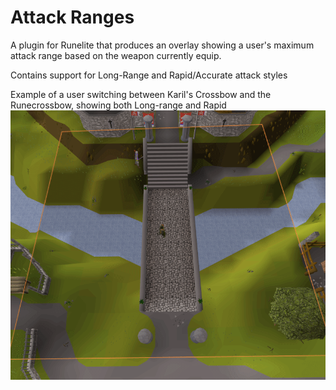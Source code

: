 # Attack Ranges
A plugin for Runelite that produces an overlay showing a user's maximum attack range based on the weapon currently equip.

Contains support for Long-Range and Rapid/Accurate attack styles

Example of a user switching between Karil's Crossbow and the Runecrossbow, showing both Long-range and Rapid
![](rcb.gif)
